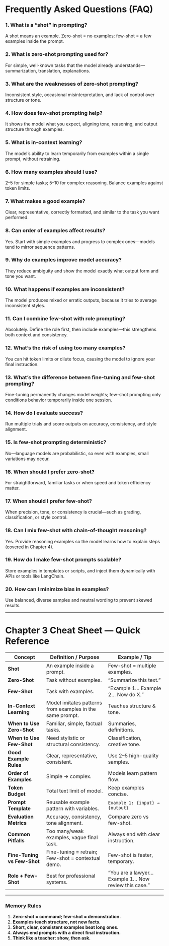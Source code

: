 # **Frequently Asked Questions (FAQ)**

### **1. What is a “shot” in prompting?**

A shot means an example. Zero-shot = no examples; few-shot = a few examples inside the prompt.

### **2. What is zero-shot prompting used for?**

For simple, well-known tasks that the model already understands—summarization, translation, explanations.

### **3. What are the weaknesses of zero-shot prompting?**

Inconsistent style, occasional misinterpretation, and lack of control over structure or tone.

### **4. How does few-shot prompting help?**

It shows the model what you expect, aligning tone, reasoning, and output structure through examples.

### **5. What is in-context learning?**

The model’s ability to learn temporarily from examples within a single prompt, without retraining.

### **6. How many examples should I use?**

2–5 for simple tasks; 5–10 for complex reasoning. Balance examples against token limits.

### **7. What makes a good example?**

Clear, representative, correctly formatted, and similar to the task you want performed.

### **8. Can order of examples affect results?**

Yes. Start with simple examples and progress to complex ones—models tend to mirror sequence patterns.

### **9. Why do examples improve model accuracy?**

They reduce ambiguity and show the model exactly what output form and tone you want.

### **10. What happens if examples are inconsistent?**

The model produces mixed or erratic outputs, because it tries to average inconsistent styles.

### **11. Can I combine few-shot with role prompting?**

Absolutely. Define the role first, then include examples—this strengthens both context and consistency.

### **12. What’s the risk of using too many examples?**

You can hit token limits or dilute focus, causing the model to ignore your final instruction.

### **13. What’s the difference between fine-tuning and few-shot prompting?**

Fine-tuning permanently changes model weights; few-shot prompting only conditions behavior temporarily inside one session.

### **14. How do I evaluate success?**

Run multiple trials and score outputs on accuracy, consistency, and style alignment.

### **15. Is few-shot prompting deterministic?**

No—language models are probabilistic, so even with examples, small variations may occur.

### **16. When should I prefer zero-shot?**

For straightforward, familiar tasks or when speed and token efficiency matter.

### **17. When should I prefer few-shot?**

When precision, tone, or consistency is crucial—such as grading, classification, or style control.

### **18. Can I mix few-shot with chain-of-thought reasoning?**

Yes. Provide reasoning examples so the model learns how to explain steps (covered in Chapter 4).

### **19. How do I make few-shot prompts scalable?**

Store examples in templates or scripts, and inject them dynamically with APIs or tools like LangChain.

### **20. How can I minimize bias in examples?**

Use balanced, diverse samples and neutral wording to prevent skewed results.

---

# **Chapter 3 Cheat Sheet — Quick Reference**

| **Concept** | **Definition / Purpose** | **Example / Tip** |
| --- | --- | --- |
| **Shot** | An example inside a prompt. | Few-shot = multiple examples. |
| **Zero-Shot** | Task without examples. | “Summarize this text.” |
| **Few-Shot** | Task with examples. | “Example 1… Example 2… Now do X.” |
| **In-Context Learning** | Model imitates patterns from examples in the same prompt. | Teaches structure & tone. |
| **When to Use Zero-Shot** | Familiar, simple, factual tasks. | Summaries, definitions. |
| **When to Use Few-Shot** | Need stylistic or structural consistency. | Classification, creative tone. |
| **Good Example Rules** | Clear, representative, consistent. | Use 2–5 high-quality samples. |
| **Order of Examples** | Simple → complex. | Models learn pattern flow. |
| **Token Budget** | Total text limit of model. | Keep examples concise. |
| **Prompt Template** | Reusable example pattern with variables. | `Example 1: {input} → {output}` |
| **Evaluation Metrics** | Accuracy, consistency, tone alignment. | Compare zero vs few-shot. |
| **Common Pitfalls** | Too many/weak examples, vague final task. | Always end with clear instruction. |
| **Fine-Tuning vs Few-Shot** | Fine-tuning = retrain; Few-shot = contextual demo. | Few-shot is faster, temporary. |
| **Role + Few-Shot** | Best for professional systems. | “You are a lawyer… Example 1… Now review this case.” |

---

### **Memory Rules**

1. **Zero-shot = command; few-shot = demonstration.**
2. **Examples teach structure, not new facts.**
3. **Short, clear, consistent examples beat long ones.**
4. **Always end prompts with a direct final instruction.**
5. **Think like a teacher: show, then ask.**
